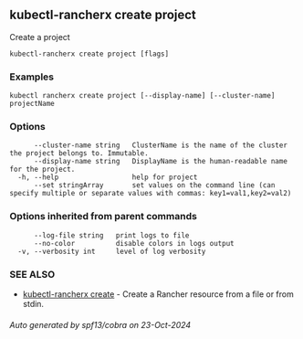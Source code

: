 ## kubectl-rancherx create project

Create a project

```
kubectl-rancherx create project [flags]
```

### Examples

```
kubectl rancherx create project [--display-name] [--cluster-name] projectName
```

### Options

```
      --cluster-name string   ClusterName is the name of the cluster the project belongs to. Immutable.
      --display-name string   DisplayName is the human-readable name for the project.
  -h, --help                  help for project
      --set stringArray       set values on the command line (can specify multiple or separate values with commas: key1=val1,key2=val2)
```

### Options inherited from parent commands

```
      --log-file string   print logs to file
      --no-color          disable colors in logs output
  -v, --verbosity int     level of log verbosity
```

### SEE ALSO

* [kubectl-rancherx create](kubectl-rancherx_create.md)	 - Create a Rancher resource from a file or from stdin.

###### Auto generated by spf13/cobra on 23-Oct-2024
